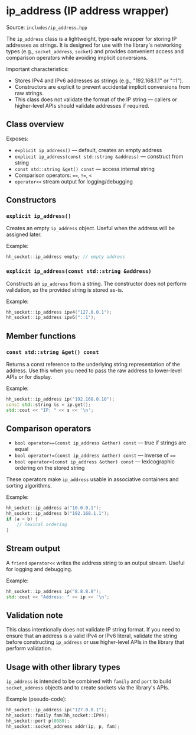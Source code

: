 # ip_address (IP address wrapper)

Source: `includes/ip_address.hpp`

The `ip_address` class is a lightweight, type-safe wrapper for storing IP addresses as strings. It is designed for use with the library's networking types (e.g., `socket_address`, `socket`) and provides convenient access and comparison operators while avoiding implicit conversions.

Important characteristics:

- Stores IPv4 and IPv6 addresses as strings (e.g., "192.168.1.1" or "::1").
- Constructors are explicit to prevent accidental implicit conversions from raw strings.
- This class does not validate the format of the IP string — callers or higher-level APIs should validate addresses if required.

## Class overview

Exposes:

- `explicit ip_address()` — default, creates an empty address
- `explicit ip_address(const std::string &address)` — construct from string
- `const std::string &get() const` — access internal string
- Comparison operators: `==`, `!=`, `<`
- `operator<<` stream output for logging/debugging

## Constructors

### `explicit ip_address()`

Creates an empty `ip_address` object. Useful when the address will be assigned later.

Example:

```cpp
hh_socket::ip_address empty; // empty address
```

### `explicit ip_address(const std::string &address)`

Constructs an `ip_address` from a string. The constructor does not perform validation, so the provided string is stored as-is.

Example:

```cpp
hh_socket::ip_address ipv4("127.0.0.1");
hh_socket::ip_address ipv6("::1");
```

## Member functions

### `const std::string &get() const`

Returns a const reference to the underlying string representation of the address. Use this when you need to pass the raw address to lower-level APIs or for display.

Example:

```cpp
hh_socket::ip_address ip("192.168.0.10");
const std::string &s = ip.get();
std::cout << "IP: " << s << '\n';
```

## Comparison operators

- `bool operator==(const ip_address &other) const` — true if strings are equal
- `bool operator!=(const ip_address &other) const` — inverse of `==`
- `bool operator<(const ip_address &other) const` — lexicographic ordering on the stored string

These operators make `ip_address` usable in associative containers and sorting algorithms.

Example:

```cpp
hh_socket::ip_address a("10.0.0.1");
hh_socket::ip_address b("192.168.1.1");
if (a < b) {
    // lexical ordering
}
```

## Stream output

A `friend` `operator<<` writes the address string to an output stream. Useful for logging and debugging.

Example:

```cpp
hh_socket::ip_address ip("8.8.8.8");
std::cout << "Address: " << ip << '\n';
```

## Validation note

This class intentionally does not validate IP string format. If you need to ensure that an address is a valid IPv4 or IPv6 literal, validate the string before constructing `ip_address` or use higher-level APIs in the library that perform validation.

## Usage with other library types

`ip_address` is intended to be combined with `family` and `port` to build `socket_address` objects and to create sockets via the library's APIs.

Example (pseudo-code):

```cpp
hh_socket::ip_address ip("127.0.0.1");
hh_socket::family fam(hh_socket::IPV4);
hh_socket::port p(8080);
hh_socket::socket_address addr(ip, p, fam);
```
